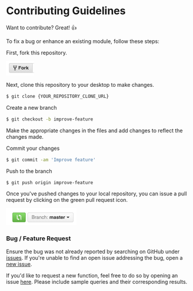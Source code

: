# Contributing Guidelines

Want to contribute? Great! :thumbsup:

To fix a bug or enhance an existing module, follow these steps:

First, fork this repository.

![Fork Icon](images/contribution/fork-icon.png)

Next, clone this repository to your desktop to make changes.

```sh
$ git clone {YOUR_REPOSITORY_CLONE_URL}
```

Create a new branch
```sh
$ git checkout -b improve-feature
```

Make the appropriate changes in the files and add changes to reflect the changes made.

Commit your changes
```sh
$ git commit -am 'Improve feature'
```

Push to the branch
```sh
$ git push origin improve-feature
```

Once you've pushed changes to your local repository, you can issue a pull request by clicking on the green pull request icon.

![Pull Request Icon](images/contribution/pull-request-icon.png)

### Bug / Feature Request

Ensure the bug was not already reported by searching on GitHub under [issues](https://github.com/abdsamadf/udacity-classic-arcade-game-clone/issues). If you're unable to find an open issue addressing the bug, open a [new issue][new-issue].

If you'd like to request a new function, feel free to do so by opening an issue [here][new-issue]. Please include sample queries and their corresponding results.

[new-issue]: https://github.com/abdsamadf/udacity-classic-arcade-game-clone/issues/new